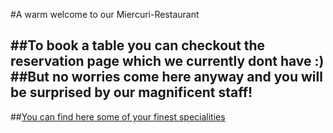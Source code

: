#A warm welcome to our Miercuri-Restaurant

##To book a table you can checkout the reservation page which we currently dont have :)
##But no worries come here anyway and you will be surprised by our magnificent staff!
--------------------------------------------------------------------------------------

##[You can find here some of your finest specialities](specialities.md)